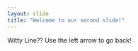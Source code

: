 ```yaml
---
layout: slide
title: "Welcome to our second slide!"
---
```

Witty Line??
Use the left arrow to go back!
